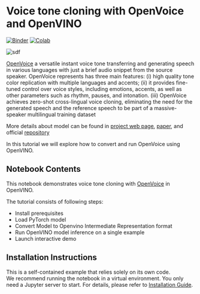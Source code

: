# Voice tone cloning with OpenVoice and OpenVINO

[![Binder](https://mybinder.org/badge_logo.svg)](https://mybinder.org/v2/gh/openvinotoolkit/openvino_notebooks/HEAD?filepath=notebooks%2F284-openvoice%2F284-openvoice.ipynb)
[![Colab](https://colab.research.google.com/assets/colab-badge.svg)](https://colab.research.google.com/github/openvinotoolkit/openvino_notebooks/blob/main/notebooks/284-openvoice/284-openvoice.ipynb)

<!-- TODO: insert link with the image/gif -->
![sdf](https://github.com/openvinotoolkit/openvino_notebooks/assets/5703039/ca7eab80-148d-45b0-84e8-a5a279846b51)

[OpenVoice](https://github.com/myshell-ai/OpenVoice) a versatile instant voice tone transferring and generating speech in various languages with just a brief audio snippet from the source speaker. OpenVoice represents has three main features: (i) high quality tone color replication with multiple languages and accents; (ii) it provides fine-tuned control over voice styles, including emotions, accents, as well as other parameters such as rhythm, pauses, and intonation. (iii) OpenVoice achieves zero-shot cross-lingual voice cloning, eliminating the need for the generated speech and the reference speech to be part of a massive-speaker multilingual training dataset

More details about model can be found in [project web page](https://research.myshell.ai/open-voice), [paper](https://arxiv.org/abs/2312.01479), and official [repository](https://github.com/myshell-ai/OpenVoice)

In this tutorial we will explore how to convert and run OpenVoice using OpenVINO.

## Notebook Contents

This notebook demonstrates voice tone cloning with [OpenVoice](https://github.com/myshell-ai/OpenVoice) in OpenVINO.

The tutorial consists of following steps:
- Install prerequisites
- Load PyTorch model
- Convert Model to Openvino Intermediate Representation format
- Run OpenVINO model inference on a single example
- Launch interactive demo

## Installation Instructions

This is a self-contained example that relies solely on its own code.</br>
We recommend  running the notebook in a virtual environment. You only need a Jupyter server to start.
For details, please refer to [Installation Guide](../../README.md).

